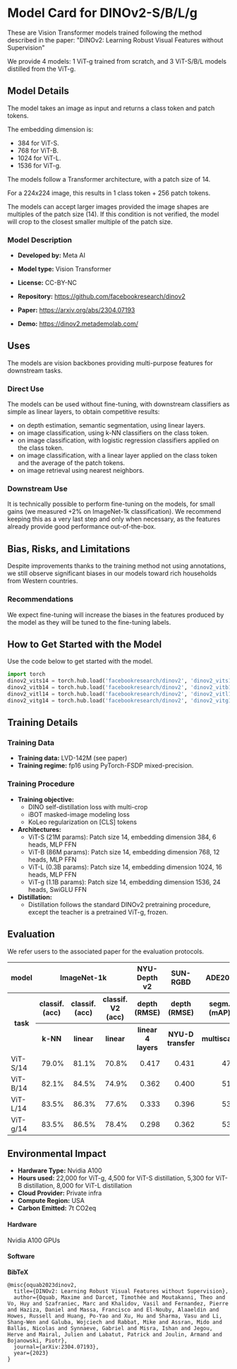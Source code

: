 # Model Card for DINOv2-S/B/L/g

These are Vision Transformer models trained following the method described in the paper:
"DINOv2: Learning Robust Visual Features without Supervision"

We provide 4 models: 1 ViT-g trained from scratch, and 3 ViT-S/B/L models distilled from the ViT-g.

## Model Details
The model takes an image as input and returns a class token and patch tokens.

The embedding dimension is: 
- 384 for ViT-S.
- 768 for ViT-B.
- 1024 for ViT-L.
- 1536 for ViT-g.

The models follow a Transformer architecture, with a patch size of 14.

For a 224x224 image, this results in 1 class token + 256 patch tokens.

The models can accept larger images provided the image shapes are multiples of the patch size (14). 
If this condition is not verified, the model will crop to the closest smaller multiple of the patch size.

### Model Description

- **Developed by:** Meta AI
- **Model type:** Vision Transformer
- **License:** CC-BY-NC

- **Repository:** https://github.com/facebookresearch/dinov2
- **Paper:** https://arxiv.org/abs/2304.07193
- **Demo:** https://dinov2.metademolab.com/

## Uses

The models are vision backbones providing multi-purpose features for downstream tasks.

### Direct Use

The models can be used without fine-tuning, with downstream classifiers as simple as linear layers, to obtain competitive results:
- on depth estimation, semantic segmentation, using linear layers.
- on image classification, using k-NN classifiers on the class token.
- on image classification, with logistic regression classifiers applied on the class token.
- on image classification, with a linear layer applied on the class token and the average of the patch tokens.
- on image retrieval using nearest neighbors.

### Downstream Use

It is technically possible to perform fine-tuning on the models, for small gains (we measured +2% on ImageNet-1k classification). 
We recommend keeping this as a very last step and only when necessary, as the features already provide good performance out-of-the-box.

## Bias, Risks, and Limitations

Despite improvements thanks to the training method not using annotations, we still observe significant biases in our models toward rich households from Western countries.

### Recommendations

We expect fine-tuning will increase the biases in the features produced by the model as they will be tuned to the fine-tuning labels.

## How to Get Started with the Model

Use the code below to get started with the model.

```python
import torch
dinov2_vits14 = torch.hub.load('facebookresearch/dinov2', 'dinov2_vits14')
dinov2_vitb14 = torch.hub.load('facebookresearch/dinov2', 'dinov2_vitb14')
dinov2_vitl14 = torch.hub.load('facebookresearch/dinov2', 'dinov2_vitl14')
dinov2_vitg14 = torch.hub.load('facebookresearch/dinov2', 'dinov2_vitg14')
```

## Training Details

### Training Data

- **Training data:** LVD-142M (see paper)
- **Training regime:** fp16 using PyTorch-FSDP mixed-precision.

### Training Procedure 

- **Training objective:**
  - DINO self-distillation loss with multi-crop
  - iBOT masked-image modeling loss
  - KoLeo regularization on [CLS] tokens
- **Architectures:**
  - ViT-S (21M params): Patch size 14, embedding dimension 384, 6 heads, MLP FFN
  - ViT-B (86M params): Patch size 14, embedding dimension 768, 12 heads, MLP FFN
  - ViT-L (0.3B params): Patch size 14, embedding dimension 1024, 16 heads, MLP FFN
  - ViT-g (1.1B params): Patch size 14, embedding dimension 1536, 24 heads, SwiGLU FFN
- **Distillation:**
  - Distillation follows the standard DINOv2 pretraining procedure, except the teacher is a pretrained ViT-g, frozen.

## Evaluation

We refer users to the associated paper for the evaluation protocols.

<table>
  <tr>
    <th>model</th>
    <th colspan="3">ImageNet-1k</th>
    <th>NYU-Depth v2</th>
    <th>SUN-RGBD</th>
    <th>ADE20k</th>
    <th>iNaturalist 2018</th>
    <th>Oxford-H</th>
  </tr>
  <tr>
    <th rowspan="2">task</th>
    <th>classif. (acc)</th>
    <th>classif. (acc)</th>
    <th>classif. V2 (acc)</th>
    <th>depth (RMSE)</th>
    <th>depth (RMSE)</th>
    <th>segm. (mAP)</th>
    <th>classif. (acc)</th>
    <th>retrieval (mAP)</th>
  </tr>
  <tr>
    <!-- <th>^</th> -->
    <th>k-NN</th>
    <th>linear</th>
    <th>linear</th>
    <th>linear<br />4 layers</th>
    <th>NYU-D transfer</th>
    <th>multiscale</th>
    <th>linear</th>
    <th>nearest neighbor</th>
  </tr>
  <tr>
    <td>ViT-S/14</td>
    <td align="right">79.0%</td>
    <td align="right">81.1%</td>
    <td align="right">70.8%</td> 
    <td align="right">0.417</td> 
    <td align="right">0.431</td> 
    <td align="right">47.2</td> 
    <td align="right">69.5%</td> 
    <td align="right">43.2</td> 
  </tr>
  <tr>
    <td>ViT-B/14</td>
    <td align="right">82.1%</td>
    <td align="right">84.5%</td>
    <td align="right">74.9%</td>
    <td align="right">0.362</td> 
    <td align="right">0.400</td> 
    <td align="right">51.3</td> 
    <td align="right">76.3%</td> 
    <td align="right">49.5</td> 
  </tr>
  <tr>
    <td>ViT-L/14</td>
    <td align="right">83.5%</td>
    <td align="right">86.3%</td>
    <td align="right">77.6%</td>
    <td align="right">0.333</td> 
    <td align="right">0.396</td> 
    <td align="right">53.1</td> 
    <td align="right">79.8%</td> 
    <td align="right">54.0</td> 
  </tr>
  <tr>
    <td>ViT-g/14</td>
    <td align="right">83.5%</td>
    <td align="right">86.5%</td>
    <td align="right">78.4%</td>
    <td align="right">0.298</td> 
    <td align="right">0.362</td> 
    <td align="right">53.0</td> 
    <td align="right">81.6%</td> 
    <td align="right">52.3</td> 
  </tr>
</table>

## Environmental Impact

- **Hardware Type:** Nvidia A100
- **Hours used:** 22,000 for ViT-g, 4,500 for ViT-S distillation, 5,300 for ViT-B distillation, 8,000 for ViT-L distillation
- **Cloud Provider:** Private infra
- **Compute Region:** USA
- **Carbon Emitted:** 7t CO2eq

#### Hardware

Nvidia A100 GPUs

#### Software

<!-- PyTorch 2.0,
xFormers 0.0.18 -->

**BibTeX**

```
@misc{oquab2023dinov2,
  title={DINOv2: Learning Robust Visual Features without Supervision},
  author={Oquab, Maxime and Darcet, Timothée and Moutakanni, Theo and Vo, Huy and Szafraniec, Marc and Khalidov, Vasil and Fernandez, Pierre and Haziza, Daniel and Massa, Francisco and El-Nouby, Alaaeldin and Howes, Russell and Huang, Po-Yao and Xu, Hu and Sharma, Vasu and Li, Shang-Wen and Galuba, Wojciech and Rabbat, Mike and Assran, Mido and Ballas, Nicolas and Synnaeve, Gabriel and Misra, Ishan and Jegou, Herve and Mairal, Julien and Labatut, Patrick and Joulin, Armand and Bojanowski, Piotr},
  journal={arXiv:2304.07193},
  year={2023}
}
```
